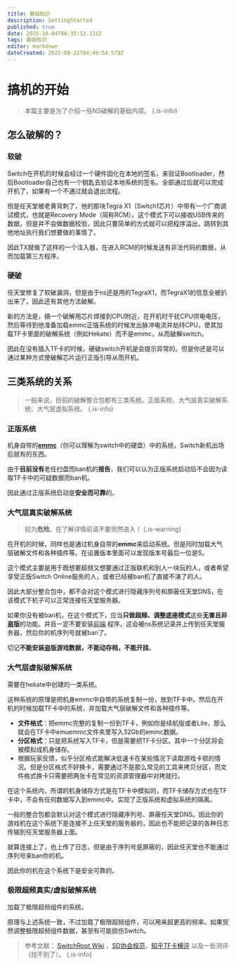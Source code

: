 ```yaml
---
title: 基础知识
description: GettingStarted
published: true
date: 2025-10-04T06:35:12.131Z
tags: 基础知识
editor: markdown
dateCreated: 2025-08-21T04:49:54.579Z
---
```


# 搞机的开始
> 本篇主要是为了介绍一些NS破解的基础内容。
{.is-info}

## 怎么破解的？
### 软破
Switch在开机的时候会经过一个硬件固化在本地的签名，来验证Bootloader，然后Bootloader自己也有一个钥匙去验证本地系统的签名。全部通过后就可以完成开机了，如果有一个不通过就会退出流程。

但是任天堂被老黄背刺了，他的那块Tegra X1（Switch1芯片）中带有一个厂商调试模式，也就是Recovery Mode（简称RCM）。这个模式下可以接收USB传来的数据，但是并不会做数据校验，因此只要简单的方式就可以把程序溢出，跳转到其他地址执行我们想要做的事情了。

因此TX就做了这样的一个注入器，在进入RCM的时候发送有非法代码的数据，从而加载第三方程序。

### 硬破
任天堂修复了软破漏洞，但是由于ns还是用的TegraX1，而TegraX1的信息全被扒出来了，因此还有其他方法破解。

新的方法是，搞一个破解用芯片焊接到CPU附近，在开机时干扰CPU供电电压，然后等待到他准备加载emmc正版系统的时候发出脉冲电流并劫持CPU，使其加载TF卡里面的破解系统（例如Hekate）而不是emmc，从而破解switch。

因此在没有插入TF卡的时候，硬破switch开机是会提示异常的。但是你还是可以通过某种方式使破解芯片运行正版引导从而开机。

## 三类系统的关系
> 一般来说，目前的破解整合包都有三类系统。正版系统、大气层真实破解系统、大气层虚拟系统。
{.is-info}

### 正版系统
机身自带的[**emmc**](https://baike.baidu.com/item/eMMC/117849)（你可以理解为switch中的硬盘）中的系统，Switch新机出场后就有的东西。

由于**目前没有**老任扫盘而ban机的**报告**，我们可以认为正版系统启动后不会因为读取TF卡中的可疑数据而ban机。

因此通过正版系统启动是**安全而可靠**的。

### 大气层真实破解系统
> 较为**危险**。在了解详情前请不要贸然进入！
{.is-warning}

在开机的时候，同样也是通过机身自带的**emmc**来启动系统。但是同时加载大气层破解文件和各种插件等。在设置版本里面可以发现版本号最后一位是S。

这个模式主要是用于既想要超频又想要通过正版联机和别人一块玩的人，或者希望享受正版Switch Online服务的人，或者已经被ban机了直接不演了的人。

因此大部分整合包中，都不会对这个模式进行隐藏序列号和屏蔽任天堂DNS，在该模式下机子可以正常连接任天堂服务器。

如果你没有被ban机，在这个模式下，应当**只做超频、调整底座模式**这些**无害且非盗版**的功能。并且一定不要安装[前端](https://nsw.awa.cool/e/zh/Getting%20Started) 程序，这会被ns系统记录并上传到任天堂服务器，然后你的机序列号就被ban了。

切记**不能安装盗版游戏数据，不能动存档，不能开挂**。

### 大气层虚拟破解系统
需要在hekate中创建的一类系统。

这种系统的原理是把机身emmc中自带的系统复制一份，放到TF卡中。然后在开机的时候加载TF卡中的系统，并加载大气层破解文件和各种插件等。

- **文件格式**：把emmc完整的复制一份到TF卡，例如你是续航版或者Lite，那么就会在TF卡中emuemmc文件夹里写入32Gb的emmc数据。
- **分区格式**：只是把系统写入TF卡，但是需要把TF卡分区。其中一个分区将会被模拟成机身储存。
- 根据玩家反馈，似乎分区格式能解决低速卡在某些情况下读取游戏卡顿的情况。但是分区格式不好换卡，需要通过不是那么常见的工具来拷贝分区，而文件格式换卡只需要把两张卡在常见的资源管理器中对拷就行。

在这个系统内，所谓的机身储存方式是在TF卡中模拟的，而TF卡储存方式也在TF卡中，不会有任何数据写入到emmc中。实现了正版系统和虚拟系统的隔离。

一般的整合包都会默认对这个模式进行隐藏序列号、屏蔽任天堂DNS。因此你的游戏机在这个系统下是连接不上任天堂的服务器的，因此也不能把记录的各种日志传输到任天堂服务器上面。

就算连接上了，也上传了日志，但是由于序列号是屏蔽的，因此任天堂也不能通过序列号来ban你的机。

因此你的机在这个系统下是安全可靠的。

### 极限超频真实/虚拟破解系统
加载了极限超频组件的系统。

原理与上述系统一致，不过加载了极限超频组件，可以用来超更高的频率。如果贸然调整极限超频组件数据，甚至有可能损伤Switch。

> 参考文献： [SwitchRoot Wiki](https://wiki.switchroot.org/wiki/sd-card-guide) ，[SD协会规范](https://www.sdcard.org/developers/sd-standard-overview/speed-class/)，[知乎TF卡横评](https://www.zhihu.com/tardis/zm/art/576930331) 以及一些测评（找不到了）。
{.is-info}